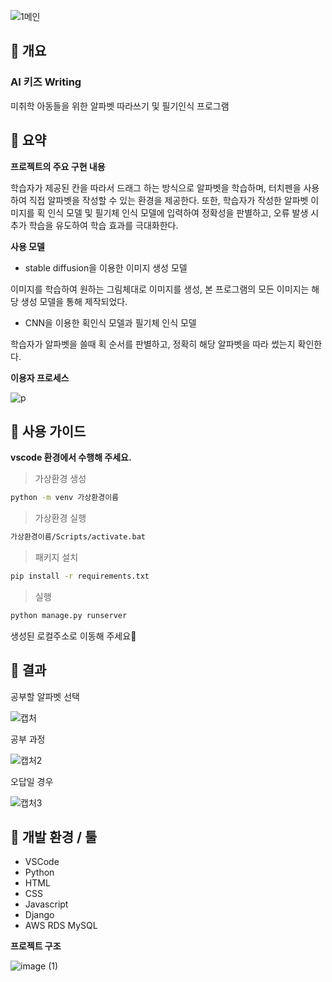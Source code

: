 ![1메인](https://github.com/dohyeonnlee/alphabet_write/assets/99801524/d9e630da-2cdb-4191-8e4b-df4fcd4ad25e)

## 📌 개요

### AI 키즈 Writing
미취학 아동들을 위한 알파벳 따라쓰기 및 필기인식 프로그램



## 📌 요약

**프로젝트의 주요 구현 내용**

학습자가 제공된 칸을 따라서 드래그 하는 방식으로 알파벳을 학습하며, 터치펜을 사용하여 직접 알파벳을 작성할 수 있는 환경을 제공한다. 또한, 학습자가 작성한 알파벳 이미지를 획 인식 모델 및 필기체 인식 모델에 입력하여 정확성을 판별하고, 오류 발생 시 추가 학습을 유도하여 학습 효과를 극대화한다. 

**사용 모델**

- stable diffusion을 이용한 이미지 생성 모델
  
이미지를 학습하여 원하는 그림체대로 이미지를 생성, 본 프로그램의 모든 이미지는 해당 생성 모델을 통해 제작되었다.

- CNN을 이용한 획인식 모델과 필기체 인식 모델

학습자가 알파벳을 쓸때 획 순서를 판별하고, 정확히 해당 알파벳을 따라 썼는지 확인한다.

**이용자 프로세스**

![p](https://github.com/dohyeonnlee/alphabet_write/assets/99801524/65f42ad3-6bc5-40a1-8d78-e55a4d6bac7a)





## 📌 사용 가이드

**vscode 환경에서 수행해 주세요.**
   

>가상환경 생성

```bash
python -m venv 가상환경이름
```
>가상환경 실행
```bash
가상환경이름/Scripts/activate.bat
```
>패키지 설치
```bash
pip install -r requirements.txt
```
>실행
```bash
python manage.py runserver
```

생성된 로컬주소로 이동해 주세요🚀





## 📌 결과

공부할 알파벳 선택

![캡처](https://github.com/dohyeonnlee/alphabet_write/assets/99801524/2ac83bf4-9a99-4ded-926e-dc05f3d0b64b)

공부 과정

![캡처2](https://github.com/dohyeonnlee/alphabet_write/assets/99801524/71794fb9-f333-4376-844c-26f41b02e456)

오답일 경우

![캡처3](https://github.com/dohyeonnlee/alphabet_write/assets/99801524/a2ee597b-f670-4685-9792-c538a0005919)


## 📌 개발 환경 / 툴

- VSCode
- Python
- HTML
- CSS
- Javascript
- Django
- AWS RDS MySQL


**프로젝트 구조**

![image (1)](https://github.com/dohyeonnlee/alphabet_write/assets/99801524/971fcc86-b1a7-4bfc-a8c6-fd9df150b7a0)



